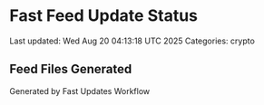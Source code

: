 # Fast Feed Update Status
Last updated: Wed Aug 20 04:13:18 UTC 2025
Categories: crypto

## Feed Files Generated

Generated by Fast Updates Workflow
